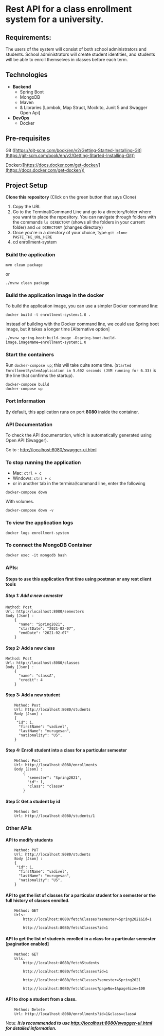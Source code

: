 # Rest API for a class enrollment system for a university.

## Requirements:

The users of the system will consist of both school administrators and students. School administrators will create student identities, and students will be able to enroll themselves in classes before each term.


## Technologies

- **Backend**
    - Spring Boot
    - MongoDB
    - Maven
    - & Libraries [Lombok, Map Struct, Mockito, Junit 5 and Swagger Open Api]
- **DevOps**
    - Docker
    
## Pre-requisites
 
 Git ([https://git-scm.com/book/en/v2/Getting-Started-Installing-Git](https://git-scm.com/book/en/v2/Getting-Started-Installing-Git))

 Docker:([https://docs.docker.com/get-docker/](https://docs.docker.com/get-docker/))
    

## Project Setup

**Clone this repository** (Click on the green button that says Clone)
1. Copy the URL
1. Go to the Terminal/Command Line and go to a directory/folder where you want to place the repository. You can navigate through folders with the commands `ls DIRECTORY` (shows all the folders in your current folder) and `cd DIRECTORY` (changes directory)
1. Once you're in a directory of your choice, type `git clone PASTE_THE_URL_HERE`
1. cd enrollment-system

### Build the application
```
mvn clean package
```

or

```
./mvnw clean package
```

### Build the application image in the docker

 To build the application image, you can use a simpler Docker command line:

```
docker build -t enrollment-system:1.0 .
```

Instead of building with the Docker command line, we could use Spring boot image, but it takes a longer time [Alternative option]

```
./mvnw spring-boot:build-image -Dspring-boot.build-image.imageName=enrollment-system:1.0
```

### Start the containers

Run `docker-compose up`; this will take quite some time. (`Started EnrollmentSystemApplication in 5.602 seconds (JVM running for 6.33)` is the line that confirms the startup).

```
docker-compose build
docker-compose up
```
    
### Port Information

By default, this application runs on port **8080** inside the container.

### API Documentation

To check the API documentation, which is automatically generated using Open API (Swagger). 

 
Go to : [http://localhost:8080/swagger-ui.html](http://localhost:8080/swagger-ui.html)

 

### To stop running the application

- Mac: `ctrl + c`
- Windows: `ctrl + c`
- or in another tab in the terminal/command line, enter the following
    
```
docker-compose down 

```

With volumes.

```
docker-compose down -v

```

### To view the application logs
```
docker logs enrollment-system
```

### To connect the MongoDB Container
```
docker exec -it mongodb bash
```

### APIs:

#### Steps to use this application first time using postman or any rest client tools

##### Step 1: Add a new semester
	Method: Post
	Url: http://localhost:8080/semesters
	Body [Json] : 
		{
		  "name": "Spring2021",
		  "startDate": "2021-02-07",
		  "endDate": "2021-02-07"
		}

#### Step 2: Add a new class
	Method: Post
	Url: http://localhost:8080/classes
	Body [Json] : 
		{
		  "name": "classA",
		  "credit": 4
		}

#### Step 3: Add a new student
		Method: Post
		Url: http://localhost:8080/students
		Body [Json] : 
		{
		 "id": 1,
		  "firstName": "vadivel",
		  "lastName": "murugesan",
		  "nationality": "US",
		}
#### Step 4: Enroll student into a class for a particular semester
		Method: Post
		Url: http://localhost:8080/enrollments
		Body [Json] :
			{
			  "semester": "Spring2021",
			  "id": 1,
			  "class": "classA"
			}
		
#### Step 5: Get a student by id
		Method: Get
		Url: http://localhost:8080/students/1
			
### Other APIs		
#### API to modify students
		Method: PUT
		Url: http://localhost:8080/students
		Body [Json] : 
		{
		 "id": 1,
		  "firstName": "vadivel",
		  "lastName": "murugesan",
		  "nationality": "US",
		}

#### API to get the list of classes for a particular student for a semester or the full history of classes enrolled.
		Method: GET
		Urls:
			http://localhost:8080/fetchClasses?semester=Spring2021&id=1
			
			http://localhost:8080/fetchClasses?id=1

#### API to get the list of students enrolled in a class for a particular semester [pagination enabled]
		Method: GET
		Urls:
			http://localhost:8080/fetchStudents
			
			http://localhost:8080/fetchClasses?id=1
			
			http://localhost:8080/fetchClasses?semester=Spring2021
			
			http://localhost:8080/fetchClasses?pageNo=1&pageSize=100

#### API to drop a student from a class.
		Method: Delete
		Url: http://localhost:8080/enrollments?id=1&class=classA

Note: ***It is recommended to use [http://localhost:8080/swagger-ui.html](http://localhost:8080/swagger-ui.html) for detailed information.***

    